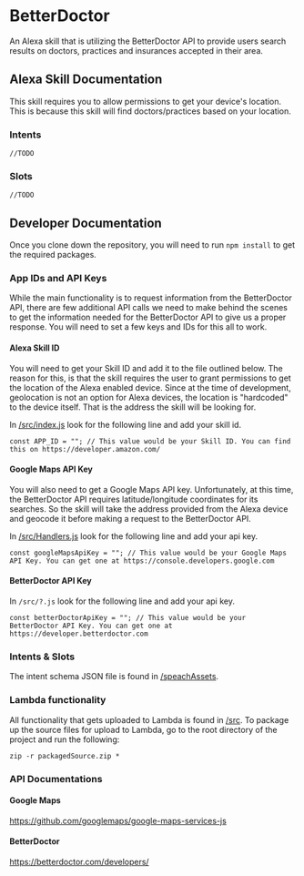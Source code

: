 # BetterDoctor
An Alexa skill that is utilizing the BetterDoctor API to provide users search results on doctors, practices and insurances accepted in their area.

## Alexa Skill Documentation
This skill requires you to allow permissions to get your device's location. This is because this skill will find doctors/practices based on your location.
### Intents
	//TODO
### Slots
	//TODO

## Developer Documentation
Once you clone down the repository, you will need to run `npm install` to get the required packages.

### App IDs and API Keys
 While the main functionality is to request information from the BetterDoctor API, there are few additional API calls we need to make behind the scenes to get the information needed for the BetterDoctor API to give us a proper response. You will need to set a few keys and IDs for this all to work.
#### Alexa Skill ID
You will need to get your Skill ID and add it to the file outlined below. The reason for this, is that the skill requires the user to grant permissions to get the location of the Alexa enabled device. Since at the time of development, geolocation is not an option for Alexa devices, the location is "hardcoded" to the device itself. That is the address the skill will be looking for.

In [/src/index.js](https://github.com/morsecodemedia/better-doctor/blob/master/src/index.js) look for the following line and add your skill id.

	const APP_ID = ""; // This value would be your Skill ID. You can find this on https://developer.amazon.com/

#### Google Maps API Key
You will also need to get a Google Maps API key. Unfortunately, at this time, the BetterDoctor API requires latitude/longitude coordinates for its searches. So the skill will take the address provided from the Alexa device and geocode it before making a request to the BetterDoctor API.

In [/src/Handlers.js](https://github.com/morsecodemedia/better-doctor/blob/master/src/Handlers.js) look for the following line and add your api key.

	const googleMapsApiKey = ""; // This value would be your Google Maps API Key. You can get one at https://console.developers.google.com

#### BetterDoctor API Key
In `/src/?.js` look for the following line and add your api key.

	const betterDoctorApiKey = ""; // This value would be your BetterDoctor API Key. You can get one at https://developer.betterdoctor.com

### Intents & Slots
The intent schema JSON file is found in [/speachAssets](https://github.com/morsecodemedia/better-doctor/tree/master/speechAssets).

### Lambda functionality
All functionality that gets uploaded to Lambda is found in [/src](https://github.com/morsecodemedia/better-doctor/tree/master/src).
To package up the source files for upload to Lambda, go to the root directory of the project and run the following:

	zip -r packagedSource.zip *

### API Documentations
#### Google Maps
https://github.com/googlemaps/google-maps-services-js
#### BetterDoctor
https://betterdoctor.com/developers/